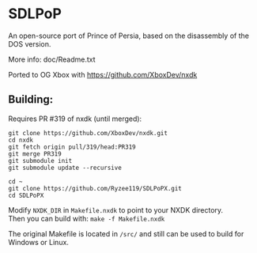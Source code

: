 # SDLPoP
An open-source port of Prince of Persia, based on the disassembly of the DOS version.

More info: doc/Readme.txt

Ported to OG Xbox with https://github.com/XboxDev/nxdk

## Building:

Requires PR #319 of nxdk (until merged):
```
git clone https://github.com/XboxDev/nxdk.git
cd nxdk
git fetch origin pull/319/head:PR319
git merge PR319
git submodule init
git submodule update --recursive
```

```
cd ~
git clone https://github.com/Ryzee119/SDLPoPX.git
cd SDLPoPX
```
Modify `NXDK_DIR` in `Makefile.nxdk` to point to your NXDK directory.  
Then you can build with: `make -f Makefile.nxdk`
  
The original Makefile is located in `/src/` and still can be used to build for Windows or Linux.
